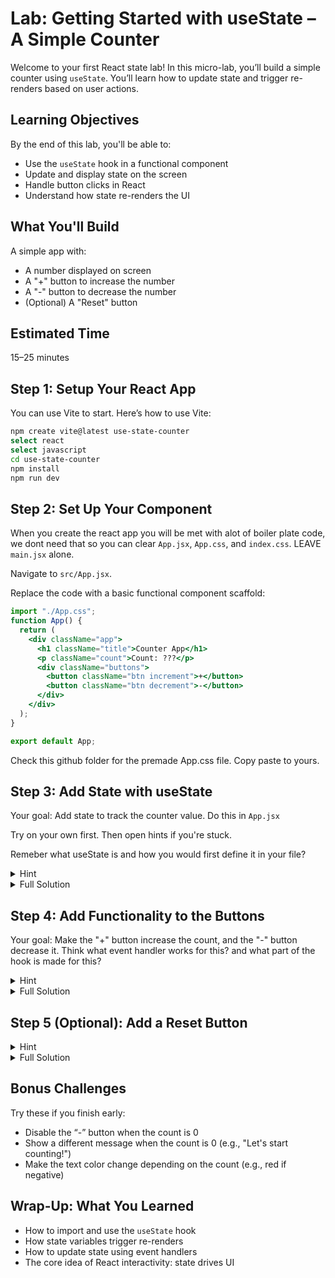 # Lab: Getting Started with useState – A Simple Counter

Welcome to your first React state lab! In this micro-lab, you’ll build a simple counter using `useState`. You’ll learn how to update state and trigger re-renders based on user actions.

## Learning Objectives

By the end of this lab, you'll be able to:

- Use the `useState` hook in a functional component
- Update and display state on the screen
- Handle button clicks in React
- Understand how state re-renders the UI

## What You'll Build

A simple app with:

- A number displayed on screen
- A "+" button to increase the number
- A "-" button to decrease the number
- (Optional) A "Reset" button

## Estimated Time

15–25 minutes

## Step 1: Setup Your React App

You can use Vite to start. Here’s how to use Vite:

```bash
npm create vite@latest use-state-counter
select react
select javascript
cd use-state-counter
npm install
npm run dev
```

## Step 2: Set Up Your Component

When you create the react app you will be met with alot of boiler plate code, we dont need that so you can
clear `App.jsx`, `App.css`, and `index.css`. LEAVE `main.jsx` alone.

Navigate to `src/App.jsx`.

Replace the code with a basic functional component scaffold:

```jsx
import "./App.css";
function App() {
  return (
    <div className="app">
      <h1 className="title">Counter App</h1>
      <p className="count">Count: ???</p>
      <div className="buttons">
        <button className="btn increment">+</button>
        <button className="btn decrement">-</button>
      </div>
    </div>
  );
}

export default App;
```

Check this github folder for the premade App.css file. Copy paste to yours.

## Step 3: Add State with useState

Your goal: Add state to track the counter value. Do this in `App.jsx`

Try on your own first. Then open hints if you're stuck.

Remeber what useState is and how you would first define it in your file?

<details>
<summary>Hint</summary>

Use the `useState` hook at the top of your component:

```js
const [count, setCount] = useState(0);
```

Make sure to import `useState` from React. What variable is used to actually display the count?

</details>

<details>
<summary>Full Solution</summary>

```jsx
import { useState } from "react";

function App() {
  const [count, setCount] = useState(0);

  return (
    <div>
      <h1>Counter App</h1>
      <p>Count: {count}</p>
      <button>+</button>
      <button>-</button>
    </div>
  );
}

export default App;
```

</details>

## Step 4: Add Functionality to the Buttons

Your goal: Make the "+" button increase the count, and the "-" button decrease it. Think what event handler works for this? and what part of the hook is made for this?

<details>
<summary>Hint</summary>

Add an `onClick` prop to each button. Use `setCount(count + 1)` and `setCount(count - 1)`.

</details>

<details>
<summary>Full Solution</summary>

```jsx
import { useState } from "react";

function App() {
  const [count, setCount] = useState(0);

  return (
    <div>
      <h1>Counter App</h1>
      <p>Count: {count}</p>
      <button onClick={() => setCount(count + 1)}>+</button>
      <button onClick={() => setCount(count - 1)}>-</button>
    </div>
  );
}

export default App;
```

</details>

## Step 5 (Optional): Add a Reset Button

<details>
<summary>Hint</summary>

Just add another `<button>` with `setCount(0)` on click.

</details>

<details>
<summary>Full Solution</summary>

```jsx
import { useState } from "react";

function App() {
  const [count, setCount] = useState(0);

  return (
    <div>
      <h1>Counter App</h1>
      <p>Count: {count}</p>
      <button onClick={() => setCount(count + 1)}>+</button>
      <button onClick={() => setCount(count - 1)}>-</button>
      <button onClick={() => setCount(0)}>Reset</button>
    </div>
  );
}

export default App;
```

</details>

## Bonus Challenges

Try these if you finish early:

- Disable the “-” button when the count is 0
- Show a different message when the count is 0 (e.g., "Let's start counting!")
- Make the text color change depending on the count (e.g., red if negative)

## Wrap-Up: What You Learned

- How to import and use the `useState` hook
- How state variables trigger re-renders
- How to update state using event handlers
- The core idea of React interactivity: state drives UI
